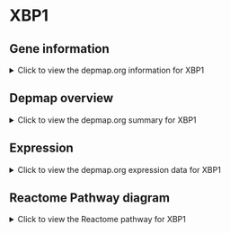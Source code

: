 <h1>XBP1</h1>

<h2>Gene information</h2>
<details>
  <summary>Click to view the depmap.org information for XBP1</summary>
  <p><a href="https://depmap.org/portal/gene/XBP1?tab=about" target="_BLANK">Open page in a new tab...</a></p>
  <iframe src="https://depmap.org/portal/gene/XBP1?tab=about" style="border:none;width:100%;height:800px"></iframe>
</details>

<h2>Depmap overview</h2>
<details>
  <summary>Click to view the depmap.org summary for XBP1</summary>
  <p><a href="https://depmap.org/portal/gene/XBP1?tab=overview" target="_BLANK">Open page in a new tab...</a></p>
  <iframe src="https://depmap.org/portal/gene/XBP1?tab=overview" style="border:none;width:100%;height:800px"></iframe>
</details>

<h2>Expression</h2>
<details>
  <summary>Click to view the depmap.org expression data for XBP1</summary>
  <p><a href="https://depmap.org/portal/gene/XBP1?tab=characterization" target="_BLANK">Open page in a new tab...</a></p>
  <iframe src="https://depmap.org/portal/gene/XBP1?tab=characterization" style="border:none;width:100%;height:800px"></iframe>
</details>



<h2>Reactome Pathway diagram</h2>
<details>
  <summary>Click to view the Reactome pathway for XBP1</summary>
  <p><a href="https://reactome.org/PathwayBrowser/#/R-HSA-381183" target="_BLANK">Open page in a new tab...</a></p>
  <p>ATF6 (ATF6-alpha) activates chaperone genes</p>
<iframe src="https://reactome.org/PathwayBrowser/#/R-HSA-381183" style="border:none;width:100%;height:800px"></iframe>
</details>



